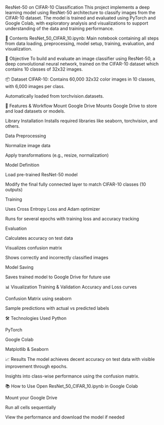 ResNet-50 on CIFAR-10 Classification
This project implements a deep learning model using ResNet-50 architecture to classify images from the CIFAR-10 dataset. The model is trained and evaluated using PyTorch and Google Colab, with exploratory analysis and visualizations to support understanding of the data and training performance.

📁 Contents
ResNet_50_CIFAR_10.ipynb: Main notebook containing all steps from data loading, preprocessing, model setup, training, evaluation, and visualization.

🚀 Objective
To build and evaluate an image classifier using ResNet-50, a deep convolutional neural network, trained on the CIFAR-10 dataset which contains 10 classes of 32x32 images.

📦 Dataset
CIFAR-10: Contains 60,000 32x32 color images in 10 classes, with 6,000 images per class.

Automatically loaded from torchvision.datasets.

🔧 Features & Workflow
Mount Google Drive
Mounts Google Drive to store and load datasets or models.

Library Installation
Installs required libraries like seaborn, torchvision, and others.

Data Preprocessing

Normalize image data

Apply transformations (e.g., resize, normalization)

Model Definition

Load pre-trained ResNet-50 model

Modify the final fully connected layer to match CIFAR-10 classes (10 outputs)

Training

Uses Cross Entropy Loss and Adam optimizer

Runs for several epochs with training loss and accuracy tracking

Evaluation

Calculates accuracy on test data

Visualizes confusion matrix

Shows correctly and incorrectly classified images

Model Saving

Saves trained model to Google Drive for future use

📊 Visualization
Training & Validation Accuracy and Loss curves

Confusion Matrix using seaborn

Sample predictions with actual vs predicted labels

🛠️ Technologies Used
Python

PyTorch

Google Colab

Matplotlib & Seaborn

📈 Results
The model achieves decent accuracy on test data with visible improvement through epochs.

Insights into class-wise performance using the confusion matrix.

📚 How to Use
Open ResNet_50_CIFAR_10.ipynb in Google Colab

Mount your Google Drive

Run all cells sequentially

View the performance and download the model if needed
